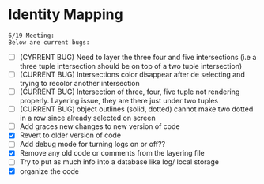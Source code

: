 # Identity Mapping

    6/19 Meeting:
    Below are current bugs:
  - [ ] (CYRRENT BUG) Need to layer the three four and five intersections (i.e a three tuple intersection should be on top of a two tuple intersection)
  - [ ] (CURRENT BUG) Intersections color disappear after de selecting and trying to recolor another intersection
  - [ ] (CURRENT BUG) Intersection of three, four, five tuple not rendering properly. Layering issue, they are there just under two tuples
  - [ ] (CURRENT BUG) object outlines (solid, dotted) cannot make two dotted in a row since already selected on screen
  - [ ] Add graces new changes to new version of code
  - [x] Revert to older version of code
  - [ ] Add debug mode for turning logs on or off??
  - [x] Remove any old code or comments from the layering file
  - [ ] Try to put as much info into a database like log/ local storage
  - [x] organize the code
